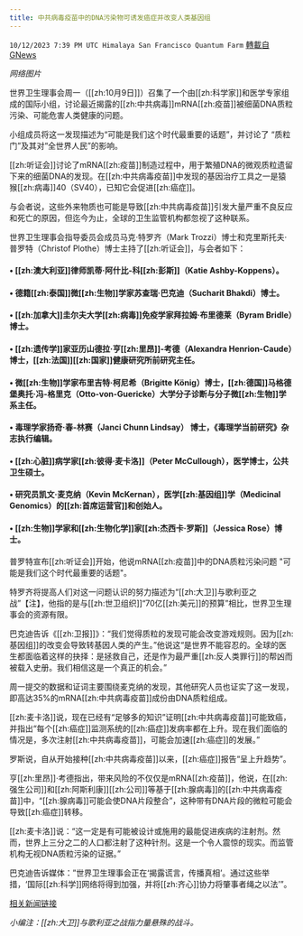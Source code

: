 ```yaml
---
title: 中共病毒疫苗中的DNA污染物可诱发癌症并改变人类基因组
---
```

`10/12/2023 7:39 PM UTC Himalaya San Francisco Quantum Farm` [轉載自GNews](https://gnews.org/articles/1825601)

*网络图片*

世界卫生理事会周一（[[zh:10月9日]]）召集了一个由[[zh:科学家]]和医学专家组成的国际小组，讨论最近揭露的[[zh:中共病毒]]mRNA[[zh:疫苗]]被细菌DNA质粒污染、可能危害人类健康的问题。

小组成员将这一发现描述为“可能是我们这个时代最重要的话题”，并讨论了 “质粒门”及其对“全世界人民”的影响。

[[zh:听证会]]讨论了mRNA[[zh:疫苗]]制造过程中，用于繁殖DNA的微观质粒遗留下来的细菌DNA的发现。在[[zh:中共病毒疫苗]]中发现的基因治疗工具之一是猿猴[[zh:病毒]]40（SV40），已知它会促进[[zh:癌症]]。

与会者说，这些外来物质也可能是导致[[zh:中共病毒疫苗]]引发大量严重不良反应和死亡的原因，但迄今为止，全球的卫生监管机构都忽视了这种联系。

世界卫生理事会指导委员会成员马克·特罗齐（Mark Trozzi）博士和克里斯托夫·普罗特（Christof Plothe）博士主持了[[zh:听证会]]，与会者如下：

#### • [[zh:澳大利亚]]律师凯蒂·阿什比-科[[zh:彭斯]]（Katie Ashby-Koppens）。
#### • 德籍[[zh:泰国]]微[[zh:生物]]学家苏查瑞·巴克迪（Sucharit Bhakdi）博士。
#### • [[zh:加拿大]]圭尔夫大学[[zh:病毒]]免疫学家拜拉姆·布里德莱（Byram Bridle）博士。
#### • [[zh:遗传学]]家亚历山德拉·亨[[zh:里昂]]-考德（Alexandra Henrion-Caude）博士，[[zh:法国]][[zh:国家]]健康研究所前研究主任。
#### • 微[[zh:生物]]学家布里吉特·柯尼希（Brigitte König）博士，[[zh:德国]]马格德堡奥托·冯-格里克（Otto-von-Guericke）大学分子诊断与分子微[[zh:生物]]学系主任。
#### • 毒理学家扬奇·春-林赛（Janci Chunn Lindsay） 博士，《毒理学当前研究》杂志执行编辑。
#### • [[zh:心脏]]病学家[[zh:彼得·麦卡洛]]（Peter McCullough），医学博士，公共卫生硕士。
#### • 研究员凯文·麦克纳（Kevin McKernan），医学[[zh:基因组]]学（Medicinal Genomics）的[[zh:首席运营官]]和创始人。
#### • [[zh:生物]]学家和[[zh:生物化学]]家[[zh:杰西卡·罗斯]]（Jessica Rose）博士。

普罗特宣布[[zh:听证会]]开始，他说mRNA[[zh:疫苗]]中的DNA质粒污染问题 "可能是我们这个时代最重要的话题"。

特罗齐将提高人们对这一问题认识的努力描述为“[[zh:大卫]]与歌利亚之战”【注】，他指的是与[[zh:世卫组织]]“70亿[[zh:美元]]的预算”相比，世界卫生理事会的资源有限。

巴克迪告诉《[[zh:卫报]]》：“我们觉得质粒的发现可能会改变游戏规则。因为[[zh:基因组]]的改变会导致转基因人类的产生。”他说这“是世界不能容忍的。全球的医生都面临着这样的抉择：是拯救自己，还是作为最严重[[zh:反人类罪行]]的帮凶而被载入史册。我们相信这是一个真正的机会。”

周一提交的数据和证词主要围绕麦克纳的发现，其他研究人员也证实了这一发现，即高达35%的mRNA[[zh:中共病毒疫苗]]成份由DNA质粒组成。

[[zh:麦卡洛]]说，现在已经有“足够多的知识”证明[[zh:中共病毒疫苗]]可能致癌，并指出“每个[[zh:癌症]]监测系统的[[zh:癌症]]发病率都在上升。现在我们面临的情况是，多次注射[[zh:中共病毒疫苗]]，可能会加速[[zh:癌症]]的发展。”

罗斯说，自从开始接种[[zh:中共病毒疫苗]]以来，[[zh:癌症]]报告“呈上升趋势”。

亨[[zh:里昂]]·考德指出，带来风险的不仅仅是mRNA[[zh:疫苗]]，他说，在[[zh:强生公司]]和[[zh:阿斯利康]][[zh:公司]]等基于[[zh:腺病毒]]的[[zh:中共病毒疫苗]]中，“[[zh:腺病毒]]可能会使DNA片段整合”，这种带有DNA片段的微粒可能会导致[[zh:癌症]]转移。

[[zh:麦卡洛]]说：“这一定是有可能被设计或施用的最能促进疾病的注射剂。然而，世界上三分之二的人口都注射了这种针剂。这是一个令人震惊的现实。而监管机构无视DNA质粒污染的证据。”

巴克迪告诉媒体：”世界卫生理事会正在‘揭露谎言，传播真相’。通过这些举措，‘国际[[zh:科学]]网络将得到加强，并将[[zh:齐心]]协力将肇事者绳之以法’”。

[相关新闻链接](https://childrenshealthdefense.org/defender/covid-vaccines-dna-contamination/)

*小编注：[[zh:大卫]]与歌利亚之战指力量悬殊的战斗。*
